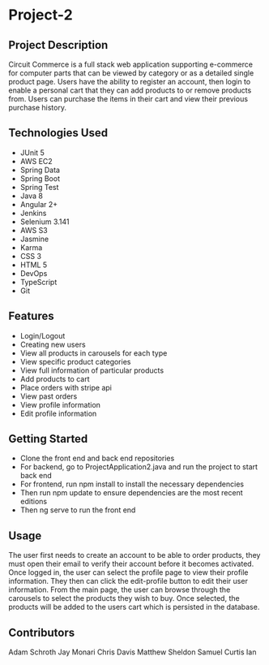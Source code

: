 # Project-2

## Project Description
Circuit Commerce is a full stack web application supporting e-commerce for computer parts that can be viewed by category or as a detailed single product page. Users have the ability to register an account, then login to enable a personal cart that they can add products to or remove products from. Users can purchase the items in their cart and view their previous purchase history.

## Technologies Used
* JUnit 5
* AWS EC2
* Spring Data
* Spring Boot
* Spring Test
* Java 8
* Angular 2+
* Jenkins
* Selenium 3.141
* AWS S3
* Jasmine 
* Karma
* CSS 3
* HTML 5
* DevOps
* TypeScript
* Git
## Features
* Login/Logout
* Creating new users
* View all products in carousels for each type
* View specific product categories
* View full information of particular products
* Add products to cart
* Place orders with stripe api
* View past orders
* View profile information
* Edit profile information

## Getting Started
* Clone the front end and back end repositories
* For backend, go to ProjectApplication2.java and run the project to start back end
* For frontend, run npm install to install the necessary dependencies
* Then run npm update to ensure dependencies are the most recent editions
* Then ng serve to run the front end

## Usage
The user first needs to create an account to be able to order products, they must open their email to verify their account before it becomes activated.
Once logged in, the user can select the profile page to view their profile information. They then can click the edit-profile button to edit their user information.
From the main page, the user can browse through the carousels to select the products they wish to buy. 
Once selected, the products will be added to the users cart which is persisted in the database.

## Contributors
Adam Schroth
Jay Monari
Chris Davis
Matthew Sheldon
Samuel Curtis
Ian 
